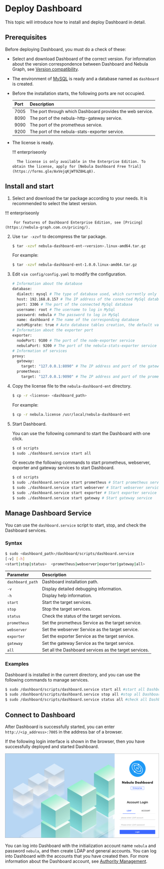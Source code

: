 # Deploy Dashboard

This topic will introduce how to install and deploy Dashboard in detail.

## Prerequisites

Before deploying Dashboard, you must do a check of these:

- Select and download Dashboard of the correct version. For information about the version correspondence between Dashboard and Nebula Graph, see [Version compatibility](1.what-is-dashboard-ent.md).

- The environment of [MySQL](https://www.mysql.com/) is ready and a database named as `dashboard` is created.
- Before the installation starts, the following ports are not occupied.

  | Port | Description |
  | ---- | ---- |
  | 7005 | The port through which Dashboard provides the web service. |
  | 8090 | The port of the nebula-http-gateway service. |
  | 9090 | The port of the prometheus service. |
  | 9200 | The port of the nebula-stats-exporter service. |

- The license is ready.

  !!! enterpriseonly

        The license is only available in the Enterprise Edition. To obtain the license, apply for [Nebula Dashboard Free Trial](https://forms.gle/AxVejqKjWT9Z8HLq8).

## Install and start

1. Select and download the tar package according to your needs. It is recommended to select the latest version.

  !!! enterpriseonly

        For features of Dashboard Enterprise Edition, see [Pricing](https://nebula-graph.com.cn/pricing/).

2. Use `tar -xzvf` to decompress the tar package.

   ```bash
   $ tar -xzvf nebula-dashboard-ent-<version>.linux-amd64.tar.gz 
   ```

   For example:

   ```bash
   $ tar -xzvf nebula-dashboard-ent-1.0.0.linux-amd64.tar.gz 
   ```

3. Edit `vim config/config.yaml` to modify the configuration.

   ```bash
   # Information about the database
   database:
     dialect: mysql # The type of database used, which currently only supports MySql
     host: 192.168.8.157 # The IP address of the connected MySql database
     port: 3306 # The port of the connected MySql database
     username: root # The username to log in MySql
     password: nebula # The password to log in MySql
     name: dashboard # The name of the corresponding database
     autoMigrate: true # Auto database tables creation, the default value of which is true
   # Information about the exporter port
   exporter:
     nodePort: 9100 # The port of the node-exporter service
     nebulaPort: 9200 # The port of the nebula-stats-exporter service
   # Information of services
   proxy:
     gateway:
       target: "127.0.0.1:8090" # The IP address and port of the gateway service
     prometheus:
       target: "127.0.0.1:9090" # The IP address and port of the prometheus service
   ```

4. Copy the license file to the `nebula-dashboard-ent` directory.

   ```bash
   $ cp -r <license> <dashboard_path>
   ```

   For example:
 
   ```bash
   $ cp -r nebula.license /usr/local/nebula-dashboard-ent
   ```

5. Start Dashboard.

   You can use the following command to start the Dashboard with one click.

   ```bash
   $ cd scripts
   $ sudo ./dashboard.service start all
   ```

   Or execute the following commands to start prometheus, webserver, exporter and gateway services to start Dashboard.

   ```bash
   $ cd scripts
   $ sudo ./dashboard.service start prometheus # Start prometheus service
   $ sudo ./dashboard.service start webserver # Start webserver service
   $ sudo ./dashboard.service start exporter # Start exporter service
   $ sudo ./dashboard.service start gateway # Start gateway service
   ```

## Manage Dashboard Service

You can use the `dashboard.service` script to start, stop, and check the Dashboard services.

### Syntax

```bash
$ sudo <dashboard_path>/dashboard/scripts/dashboard.service
[-v] [-h]
<start|stop|status>  <prometheus|webserver|exporter|gateway|all>
```

| Parameter                  | Description       |
| :------------------------- | :------------------- |
| `dashboard_path` | Dashboard installation path.  |
| `-v`                       | Display detailed debugging information.   |
| `-h`                       | Display help information.        |
| `start`                    | Start the target services.       |
| `stop`                     | Stop the target services.           |
| `status`                   | Check the status of the target services.       |
| `prometheus`               | Set the prometheus Service as the target service. |
| `webserver`                | Set the webserver Service as the target service.  |
| `exporter`                 | Set the exporter Service as the target service.   |
| `gateway`                  | Set the gateway Service as the target service.    |
| `all`                      | Set all the Dashboard services as the target services.       |

### Examples

Dashboard is installed in the current directory, and you can use the following commands to manage services.

```bash
$ sudo /dashboard/scripts/dashboard.service start all #start all Dashboard service 
$ sudo /dashboard/scripts/dashboard.service stop all #stop all Dashboard service 
$ sudo /dashboard/scripts/dashboard.service status all #check all Dashboard service 
```

## Connect to Dashboard

After Dashboard is successfully started, you can enter `http://<ip_address>:7005` in the address bar of a browser.

If the following login interface is shown in the browser, then you have successfully deployed and started Dashboard.

![dashboard-login-cn](../nebula-dashboard-ent/figs/dashboard-login-en.png)

You can log into Dashboard with the initialization account name `nebula` and password `nebula`, and then create LDAP and general accounts. You can log into Dashboard with the accounts that you have created then. For more information about the Dashboard account, see [Authority Management](../nebula-dashboard-ent/5.account-management.md).